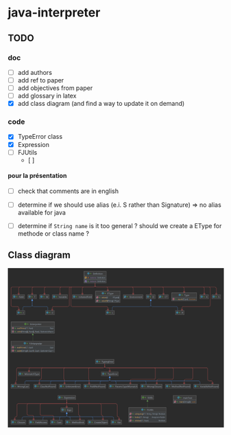 # java-interpreter

## TODO

### doc

- [ ] add authors
- [ ] add ref to paper
- [ ] add objectives from paper
- [ ] add glossary in latex
- [x] add class diagram (and find a way to update it on demand)

### code

- [x] TypeError class
- [x] Expression
- [ ] FJUtils
  - [ ]

#### pour la présentation

- [ ] check that comments are in english
- [ ] determine if we should use alias (e.i. S rather than Signature) => no alias available for java
- [ ] determine if `String name` is it too general ? should we create a EType for methode or class name ?


## Class diagram

![class diagram](./diagram/java-interpreter-class-diagram.png)